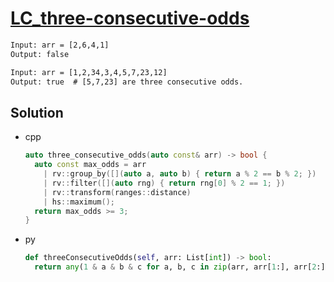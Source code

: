 # [LC_three-consecutive-odds](https://leetcode.com/problems/three-consecutive-odds)



```txt
Input: arr = [2,6,4,1]
Output: false

Input: arr = [1,2,34,3,4,5,7,23,12]
Output: true  # [5,7,23] are three consecutive odds.
```

## Solution

* cpp

  ```cpp
  auto three_consecutive_odds(auto const& arr) -> bool {
    auto const max_odds = arr
      | rv::group_by([](auto a, auto b) { return a % 2 == b % 2; })
      | rv::filter([](auto rng) { return rng[0] % 2 == 1; })
      | rv::transform(ranges::distance)
      | hs::maximum();
    return max_odds >= 3;
  }
  ```

* py

  ```py
  def threeConsecutiveOdds(self, arr: List[int]) -> bool:
    return any(1 & a & b & c for a, b, c in zip(arr, arr[1:], arr[2:]))
  ```
